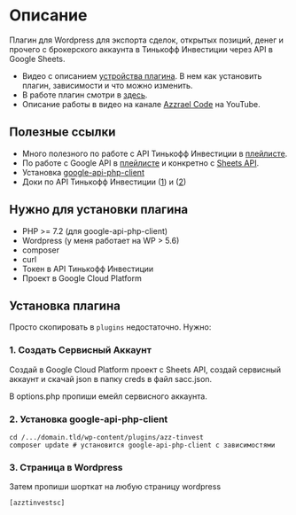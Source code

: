 # Описание

Плагин для Wordpress для экспорта сделок, открытых позиций, денег и прочего с брокерского аккаунта
в Тинькофф Инвестиции через API в Google Sheets. 

- Видео с описанием [устройства плагина](https://youtu.be/Zt0-dOg4CG0). В нем как установить плагин, зависимости и что можно изменить.
- В работе плагин смотри в [здесь](https://azzrael.ru/tinvest-export).
- Описание работы в видео на канале [Azzrael Code](https://www.youtube.com/channel/UCf6kozNejHoQuFhBDB8cfxA) на YouTube.

## Полезные ссылки
- Много полезного по работе с API Тинькофф Инвестиции в [плейлисте](https://www.youtube.com/playlist?list=PLWVnIRD69wY4ane3amNJSFQfls1inhaub).
- По работе с Google API в [плейлисте](https://www.youtube.com/playlist?list=PLWVnIRD69wY7DoPeDvwl2ndrfZMN8cARl) и конкретно с [Sheets API](https://www.youtube.com/playlist?list=PLWVnIRD69wY75tQAmyMFP-WBKXqJx8Wpq).
- Установка [google-api-php-client](https://github.com/googleapis/google-api-php-client)
- Доки по API Тинькофф Инвестиции ([1](https://tinkoffcreditsystems.github.io/invest-openapi/)) и ([2](https://tinkoffcreditsystems.github.io/invest-openapi/swagger-ui/))

## Нужно для установки плагина 

- PHP >= 7.2 (для google-api-php-client)
- Wordpress (у меня работает на WP > 5.6)
- composer
- curl
- Токен в API Тинькофф Инвестиции
- Проект в Google Cloud Platform

## Установка плагина

Просто скопировать в ```plugins``` недостаточно. Нужно:

### 1. Создать Сервисный Аккаунт

Создай в Google Cloud Platform проект с Sheets API, создай сервисный аккаунт
и скачай json в папку creds в файл sacc.json.

В options.php пропиши емейл сервисного аккаунта.

### 2. Установка google-api-php-client

```
cd /.../domain.tld/wp-content/plugins/azz-tinvest
composer update # установится google-api-php-client с зависимостями
```

### 3. Страница в Wordpress
Затем пропиши шорткат на любую страницу wordpress

```
[azztinvestsc]
```

